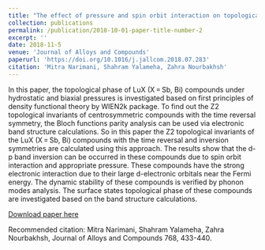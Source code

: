 ```yaml
---
title: "The effect of pressure and spin orbit interaction on topological phase and phonon dispersion of LuX (X= Sb, Bi) compounds"
collection: publications
permalink: /publication/2010-10-01-paper-title-number-2
excerpt: ''
date: 2018-11-5
venue: 'Journal of Alloys and Compounds'
paperurl: 'https://doi.org/10.1016/j.jallcom.2018.07.283'
citation: 'Mitra Narimani, Shahram Yalameha, Zahra Nourbakhsh'
---
```

In this paper, the topological phase of LuX (X = Sb, Bi) compounds under hydrostatic and biaxial pressures is investigated based on first principles of density functional theory by WIEN2k package. To find out the Z2 topological invariants of centrosymmetric compounds with the time reversal symmetry, the Bloch functions parity analysis can be used via electronic band structure calculations. So in this paper the Z2 topological invariants of the LuX (X = Sb, Bi) compounds with the time reversal and inversion symmetries are calculated using this approach. The results show that the d-p band inversion can be occurred in these compounds due to spin orbit interaction and appropriate pressure. These compounds have the strong electronic interaction due to their large d-electronic orbitals near the Fermi energy. The dynamic stability of these compounds is verified by phonon modes analysis. The surface states topological phase of these compounds are investigated based on the band structure calculations.

[Download paper here](https://doi.org/10.1016/j.jallcom.2018.07.283)

Recommended citation: Mitra Narimani, Shahram Yalameha, Zahra Nourbakhsh, Journal of Alloys and Compounds 768, 433-440.

